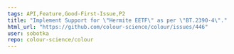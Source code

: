 ```yaml
---
tags: API,Feature,Good-First-Issue,P2
title: "Implement Support for \"Hermite EETF\" as per \"BT.2390-4\"."
html_url: "https://github.com/colour-science/colour/issues/446"
user: sobotka
repo: colour-science/colour
---
```


